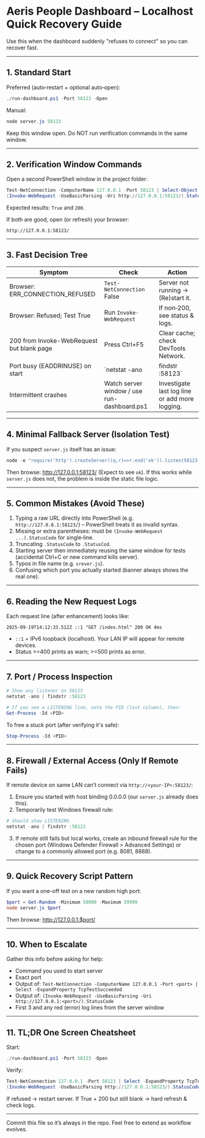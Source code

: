 # Aeris People Dashboard – Localhost Quick Recovery Guide

Use this when the dashboard suddenly "refuses to connect" so you can recover fast.

---
## 1. Standard Start
Preferred (auto‑restart + optional auto‑open):
```powershell
./run-dashboard.ps1 -Port 58123 -Open
```
Manual:
```powershell
node server.js 58123
```
Keep this window open. Do NOT run verification commands in the same window.

---
## 2. Verification Window Commands
Open a second PowerShell window in the project folder:
```powershell
Test-NetConnection -ComputerName 127.0.0.1 -Port 58123 | Select-Object -ExpandProperty TcpTestSucceeded
(Invoke-WebRequest -UseBasicParsing -Uri http://127.0.0.1:58123/).StatusCode
```
Expected results: `True` and `200`.

If both are good, open (or refresh) your browser:
```
http://127.0.0.1:58123/
```

---
## 3. Fast Decision Tree
| Symptom | Check | Action |
|---------|-------|--------|
| Browser: ERR_CONNECTION_REFUSED | `Test-NetConnection` False | Server not running → (Re)start it. |
| Browser: Refused; Test True | Run `Invoke-WebRequest` | If non‑200, see status & logs. |
| 200 from Invoke-WebRequest but blank page | Press Ctrl+F5 | Clear cache; check DevTools Network. |
| Port busy (EADDRINUSE) on start | `netstat -ano | findstr :58123` | Another process on port → choose new port or kill PID. |
| Intermittent crashes | Watch server window / use run-dashboard.ps1 | Investigate last log line or add more logging. |

---
## 4. Minimal Fallback Server (Isolation Test)
If you suspect `server.js` itself has an issue:
```powershell
node -e "require('http').createServer((q,r)=>r.end('ok')).listen(58123,'0.0.0.0',()=>console.log('mini up'))"
```
Then browse: http://127.0.0.1:58123/  (Expect to see `ok`).
If this works while `server.js` does not, the problem is inside the static file logic.

---
## 5. Common Mistakes (Avoid These)
1. Typing a raw URL directly into PowerShell (e.g. `http://127.0.0.1:58123/`) – PowerShell treats it as invalid syntax.
2. Missing or extra parentheses: must be `(Invoke-WebRequest ...).StatusCode` for single‑line.
3. Truncating `.StatusCode` to `.StatusCod`.
4. Starting server then immediately reusing the same window for tests (accidental Ctrl+C or new command kills server).
5. Typos in file name (e.g. `srever.js`).
6. Confusing which port you actually started (banner always shows the real one).

---
## 6. Reading the New Request Logs
Each request line (after enhancement) looks like:
```
2025-09-19T14:12:33.512Z ::1 "GET /index.html" 200 OK 4ms
```
- `::1` = IPv6 loopback (localhost). Your LAN IP will appear for remote devices.
- Status >=400 prints as warn; >=500 prints as error.

---
## 7. Port / Process Inspection
```powershell
# Show any listener on 58123
netstat -ano | findstr :58123

# If you see a LISTENING line, note the PID (last column), then:
Get-Process -Id <PID>
```
To free a stuck port (after verifying it's safe):
```powershell
Stop-Process -Id <PID>
```

---
## 8. Firewall / External Access (Only If Remote Fails)
If remote device on same LAN can’t connect via `http://<your-IP>:58123/`:
1. Ensure you started with host binding 0.0.0.0 (our `server.js` already does this).
2. Temporarily test Windows firewall rule:
```powershell
# Should show LISTENING
netstat -ano | findstr :58123
```
3. If remote still fails but local works, create an inbound firewall rule for the chosen port (Windows Defender Firewall > Advanced Settings) or change to a commonly allowed port (e.g. 8081, 8888).

---
## 9. Quick Recovery Script Pattern
If you want a one-off test on a new random high port:
```powershell
$port = Get-Random -Minimum 50000 -Maximum 59999
node server.js $port
```
Then browse: http://127.0.0.1:$port/

---
## 10. When to Escalate
Gather this info before asking for help:
- Command you used to start server
- Exact port
- Output of: `Test-NetConnection -ComputerName 127.0.0.1 -Port <port> | Select -ExpandProperty TcpTestSucceeded`
- Output of: `(Invoke-WebRequest -UseBasicParsing -Uri http://127.0.0.1:<port>/).StatusCode`
- First 3 and any red (error) log lines from the server window

---
## 11. TL;DR One Screen Cheatsheet
Start:
```powershell
./run-dashboard.ps1 -Port 58123 -Open
```
Verify:
```powershell
Test-NetConnection 127.0.0.1 -Port 58123 | Select -ExpandProperty TcpTestSucceeded
(Invoke-WebRequest -UseBasicParsing http://127.0.0.1:58123/).StatusCode
```
If refused → restart server. If True + 200 but still blank → hard refresh & check logs.

---
Commit this file so it’s always in the repo. Feel free to extend as workflow evolves.
